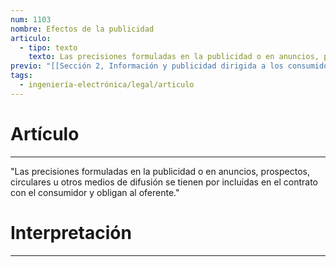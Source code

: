 ```yaml
---
num: 1103
nombre: Efectos de la publicidad
articulo:
  - tipo: texto
    texto: Las precisiones formuladas en la publicidad o en anuncios, prospectos, circulares u otros medios de difusión se tienen por incluidas en el contrato con el consumidor y obligan al oferente.
previo: "[[Sección 2, Información y publicidad dirigida a los consumidores|Sección 2, Información y publicidad dirigida a los consumidores]]"
tags:
  - ingeniería-electrónica/legal/articulo
---
```

# Artículo
---
"Las precisiones formuladas en la publicidad o en anuncios, prospectos, circulares u otros medios de difusión se tienen por incluidas en el contrato con el consumidor y obligan al oferente."

# Interpretación
---
